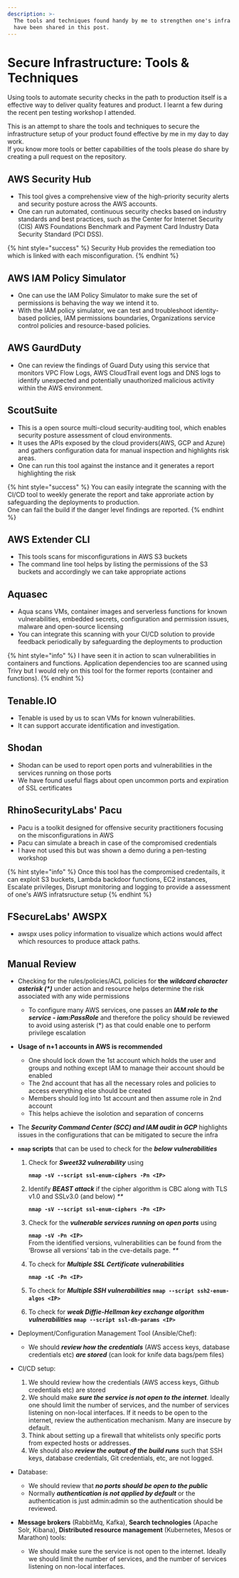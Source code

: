 ```yaml
---
description: >-
  The tools and techniques found handy by me to strengthen one's infra security
  have been shared in this post.
---
```


# Secure Infrastructure: Tools & Techniques

Using tools to automate security checks in the path to production itself is a effective way to deliver quality features and product. I learnt a few during the recent pen testing workshop I attended.

This is an attempt to share the tools and techniques to secure the infrastructure setup of your product found effective by me in my day to day work.  
If you know more tools or better capabilities of the tools please do share by creating a pull request on the repository.

## AWS Security Hub

* This tool gives  a comprehensive view of the high-priority security alerts and security posture across the AWS accounts.
* One can run automated, continuous security checks based on industry standards and best practices, such as the Center for Internet Security \(CIS\) AWS Foundations Benchmark and Payment Card Industry Data Security Standard \(PCI DSS\).

{% hint style="success" %}
Security Hub provides the remediation too which is linked with each misconfiguration.
{% endhint %}

## AWS IAM Policy Simulator

* One can use the IAM Policy Simulator to make sure the set of permissions is behaving the way we intend it to. 
* With the IAM policy simulator, we can test and troubleshoot identity-based policies, IAM permissions boundaries, Organizations service control policies and resource-based policies.

## AWS GaurdDuty

* One can review the findings of Guard Duty using this service that monitors VPC Flow Logs, AWS CloudTrail event logs and DNS logs to identify unexpected and potentially unauthorized malicious activity within the AWS environment.

## ScoutSuite

* This is a open source multi-cloud security-auditing tool, which enables security posture assessment of cloud environments.
* It uses the APIs exposed by the cloud providers\(AWS, GCP and Azure\) and gathers configuration data for manual inspection and highlights risk areas.
* One can run this tool against the instance and it generates a report highlighting the risk

{% hint style="success" %}
You can easily integrate the scanning with the CI/CD tool to weekly generate the report and take approriate action by safeguarding the deployments to production.  
One can fail the build if the danger level findings are reported.
{% endhint %}

## AWS Extender CLI

* This tools scans for misconfigurations in AWS S3 buckets
* The command line tool helps by listing the permissions of the S3 buckets and accordingly we can take appropriate actions

## Aquasec

* Aqua scans VMs, container images and serverless functions for known vulnerabilities, embedded secrets, configuration and permission issues, malware and open-source licensing
* You can integrate this scanning with your CI/CD solution to provide feedback periodically by safeguarding the deployments to production

{% hint style="info" %}
I have seen it in action to scan vulnerabilities in containers and functions. Application dependencies too are scanned using Trivy but I would rely on this tool for the former reports \(container and functions\).
{% endhint %}

## Tenable.IO

* Tenable is used by us to scan VMs for known vulnerabilities.
* It can support accurate identification and investigation.

## **Shodan**

* Shodan can be used to report open ports and vulnerabilities in the services running on those ports
* We have found useful flags about open uncommon ports and expiration of SSL certificates

## RhinoSecurityLabs' Pacu

* Pacu is a toolkit designed for offensive security practitioners focusing on the misconfigurations in AWS
* Pacu can simulate a breach in case of the compromised credentials
* I have not used this but was shown a demo during a pen-testing workshop

{% hint style="info" %}
Once this tool has the compromised credentails, it can exploit S3 buckets, Lambda backdoor functions, EC2 instances, Escalate privileges, Disrupt monitoring and logging to provide a assessment of one's AWS infratsructure setup
{% endhint %}

## FSecureLabs' AWSPX

* awspx uses policy information to visualize which actions would affect which resources to produce attack paths. 

## Manual Review

* Checking for the rules/policies/ACL policies for **the** _**wildcard character asterisk \(\*\)**_  under action and resource helps determine the risk associated with any wide permissions
  * To configure many AWS services, one passes an _**IAM role to the service - iam:PassRole**_ and therefore the policy should be reviewed to avoid using asterisk \(\*\) as that could enable one to perform privilege escalation
* **Usage of n+1 accounts  in AWS is recommended**
  * One should lock down the 1st account which holds the user and groups and nothing except IAM to manage their account should be enabled
  * The 2nd account that has all the necessary roles and policies to access everything else should be created
  * Members should log into 1st account and then  assume role in 2nd account
  * This helps achieve the isolotion and separation of concerns
* The _**Security Command Center \(SCC\) and IAM audit in GCP**_ highlights issues in the configurations that can  be mitigated to secure the infra
* **`nmap` scripts** that can be used to check for the _**below vulnerabilities**_

  1. Check for _**Sweet32 vulnerability**_ using

     **`nmap -sV --script ssl-enum-ciphers -Pn <IP>`**

  2. Identify _**BEAST attack**_ if the cipher algorithm is CBC along with TLS v1.0 and SSLv3.0 \(and below\) _\*\*_

     **`nmap -sV --script ssl-enum-ciphers -Pn <IP>`**

  3. Check for the _**vulnerable services running on open ports**_ using

     **`nmap -sV -Pn <IP>`**  
     From the identified versions, vulnerabilities can be found from the ‘Browse all versions’ tab in the cve-details page. _\*\*_

  4. To check for _**Multiple SSL Certificate**_ _**vulnerabilities**_ 

     **`nmap -sC -Pn <IP>`**

  5. To check for _**Multiple SSH vulnerabilities**_ **`nmap --script ssh2-enum-algos <IP>`** 
  6. To check for _**weak Diffie-Hellman key exchange algorithm**_ _**vulnerabilities**_ **`nmap --script ssl-dh-params <IP>`**

* Deployment/Configuration Management Tool  \(Ansible/Chef\):
  * We should _**review how the credentials**_ \(AWS access keys, database credentials etc\) _**are stored**_ \(can look for knife data bags/pem files\)
* CI/CD setup:
  1. We should review how the credentials \(AWS access keys, Github credentials etc\) are stored
  2. We should make _**sure the service is not open to the internet**_. Ideally one should limit the number of services, and the number of services listening on non-local interfaces. If it needs to be open to the internet, review the authentication mechanism. Many are insecure by default.
  3. Think about setting up a firewall that whitelists only specific ports from expected hosts or addresses.
  4. We should also _**review the output of the build runs**_ such that SSH keys, database credentials, Git credentials, etc, are not logged.
* Database:
  * We should review that _**no ports should be open to the public**_
  * Normally _**authentication is not applied by default**_ or the authentication is just admin:admin so the authentication should be reviewed.
* **Message brokers** \(RabbitMq, Kafka\), **Search technologies** \(Apache Solr, Kibana\), **Distributed resource management** \(Kubernetes, Mesos or Marathon\) tools:
  * We should make sure the service is not open to the internet. Ideally we should limit the number of services, and the number of services listening on non-local interfaces.

